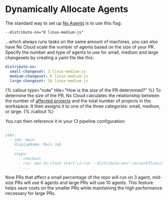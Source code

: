 # Dynamically Allocate Agents

The standard way to set up [Nx Agents](/ci/features/distribute-task-execution) is to use this flag:

```
--distribute-on="8 linux-medium-js"
```

...which always runs tasks on the same amount of machines, you can also have Nx Cloud scale the number of agents based on the size of your PR. Specify the number and type of agents to use for small, medium and large changesets by creating a yaml file like this:

```yaml {% fileName=".nx/workflows/dynamic-changesets.yaml" %}
distribute-on:
  small-changeset: 3 linux-medium-js
  medium-changeset: 6 linux-medium-js
  large-changeset: 10 linux-medium-js
```

{% callout type="note" title="How is the size of the PR determined?" %}
To determine the size of the PR, Nx Cloud calculates the relationship between the number of [affected projects](/ci/features/affected) and the total number of projects in the workspace. It then assigns it to one of the three categories: small, medium, or large.
{% /callout %}

You can then reference it in your CI pipeline configuration:

```yaml {% fileName=".github/workflows/main.yaml" %}
...
jobs:
  - job: main
    displayName: Main Job
    ...
    steps:
      - checkout
      - run: npx nx-cloud start-ci-run --distribute-on=".nx/workflows/dynamic-changesets.yaml" --stop-agents-after="e2e-ci"
      - ...
```

Now PRs that affect a small percentage of the repo will run on 3 agent, mid-size PRs will use 6 agents and large PRs will use 10 agents. This feature helps save costs on the smaller PRs while maintaining the high performance necessary for large PRs.
